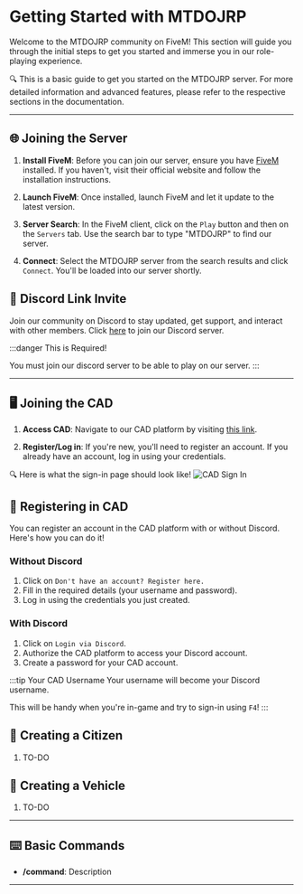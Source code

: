 # Getting Started with MTDOJRP

Welcome to the MTDOJRP community on FiveM! This section will guide you through the initial steps to get you started and immerse you in our role-playing experience.

🔍 This is a basic guide to get you started on the MTDOJRP server. For more detailed information and advanced features, please refer to the respective sections in the documentation.

---

## 🌐 **Joining the Server**

1. **Install FiveM**: Before you can join our server, ensure you have [FiveM](https://fivem.net/) installed. If you haven't, visit their official website and follow the installation instructions.
   
2. **Launch FiveM**: Once installed, launch FiveM and let it update to the latest version.

3. **Server Search**: In the FiveM client, click on the `Play` button and then on the `Servers` tab. Use the search bar to type "MTDOJRP" to find our server.

4. **Connect**: Select the MTDOJRP server from the search results and click `Connect`. You'll be loaded into our server shortly.

## 💬 **Discord Link Invite**

Join our community on Discord to stay updated, get support, and interact with other members. Click [here](https://discord.gg/fRwb4wAvyC) to join our Discord server.

:::danger This is Required!

You must join our discord server to be able to play on our server.
:::

---

## 🖥️ **Joining the CAD**

1. **Access CAD**: Navigate to our CAD platform by visiting [this link](https://cad.mtdojrp.org/).

2. **Register/Log in**: If you're new, you'll need to register an account. If you already have an account, log in using your credentials.

🔍 Here is what the sign-in page should look like!
![CAD Sign In](/img/login-page.png)

## 🔐 **Registering in CAD**

You can register an account in the CAD platform with or without Discord. Here's how you can do it!

### Without Discord
1. Click on `Don't have an account? Register here.`
2. Fill in the required details (your username and password).
3. Log in using the credentials you just created.

### With Discord
1. Click on `Login via Discord`.
2. Authorize the CAD platform to access your Discord account.
3. Create a password for your CAD account.

:::tip Your CAD Username
Your username will become your Discord username.

This will be handy when you're in-game and try to sign-in using `F4`!
:::

## 🚶 **Creating a Citizen**

1. TO-DO

## 🚗 **Creating a Vehicle**

1. TO-DO

---

## ⌨️ **Basic Commands**

- **/command**: Description

---
